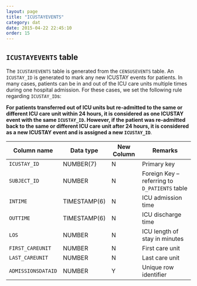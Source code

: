 ```yaml
---
layout: page
title: "ICUSTAYEVENTS"
category: dat
date: 2015-04-22 22:45:10
order: 15
---
```


## ```ICUSTAYEVENTS``` table

The ```ICUSTAYEVENTS``` table is generated from the ```CENSUSEVENTS``` table. An ```ICUSTAY_ID``` is generated to mark any new ICUSTAY events for patients. In many cases, patients can be in and out of the ICU care units multiple
times during one hospital admission. For these cases, we set the
following rule regarding ```ICUSTAY_ID```s:

**For patients transferred out of ICU units but re-admitted to the same or different ICU care unit within 24 hours, it is considered as one ICUSTAY event with the same ```ICUSTAY_ID```. However, if the patient was re-admitted back to the same or different ICU care unit after 24 hours, it is considered as a new ICUSTAY event and is assigned a new ```ICUSTAY_ID```**.

Column name | Data type | New Column | Remarks
--- | --- | --- | ---
```ICUSTAY_ID``` | NUMBER(7) | N | Primary key
```SUBJECT_ID``` | NUMBER | N | Foreign Key – referring to ```D_PATIENTS``` table
```INTIME``` | TIMESTAMP(6) | N | ICU admission time
```OUTTIME``` | TIMESTAMP(6) | N | ICU discharge time
```LOS``` | NUMBER | N | ICU length of stay in minutes
```FIRST_CAREUNIT``` | NUMBER | N | First care unit
```LAST_CAREUNIT``` | NUMBER | N | Last care unit
```ADMISSIONSDATAID``` | NUMBER | Y | Unique row identifier

